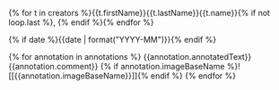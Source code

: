 




{% for t in creators %}{{t.firstName}}{{t.lastName}}{{t.name}}{% if not loop.last %}, {% endif %}{% endfor %}

 {% if date %}{{date | format("YYYY-MM")}}{% endif %}


{% for annotation in annotations %}
{{annotation.annotatedText}}{{annotation.comment}}
{% if annotation.imageBaseName %}![[{{annotation.imageBaseName}}]]{% endif %}
{% endfor %}
